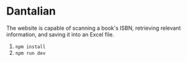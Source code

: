 # Dantalian
The website is capable of scanning a book's ISBN, retrieving relevant information, and saving it into an Excel file.
1. `npm install`
2. `npm run dev`
